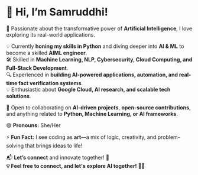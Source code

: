 # 👋 Hi, I’m Samruddhi!  
🚀 Passionate about the transformative power of **Artificial Intelligence**, I love exploring its real-world applications.  

💡 Currently **honing my skills in Python** and diving deeper into **AI & ML** to become a skilled **AIML engineer**.  
🛠️ Skilled in **Machine Learning, NLP, Cybersecurity, Cloud Computing, and Full-Stack Development**.  
🔍 Experienced in **building AI-powered applications, automation, and real-time fact verification systems**.  
💡 Enthusiastic about **Google Cloud, AI research, and scalable tech solutions**.  

🤝 Open to collaborating on **AI-driven projects**, **open-source contributions**, and anything related to **Python, Machine Learning, or AI frameworks**.  

😄 **Pronouns:** She/Her  

⚡ **Fun Fact:** I see coding as **art**—a mix of logic, creativity, and problem-solving that brings ideas to life!  

📬 **Let’s connect** and innovate together! 🚀  
**💡 Feel free to connect, and let's explore AI together! 🤖✨** 
